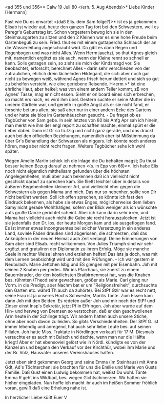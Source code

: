 <ad 355 und 356>* Calw 19 Juli 80
 <(erh. 5. Aug Abends)>*
Liebe Kinder [Hermann]

Fast wie Du es erwartet <(daß Elis. dem Sam folge?)>* ist es ja gekommen. Elisab ist wieder auf, heute den ganzen Tag fort bei den Schwestern, weil es Peregr's Geburtstag ist. Schon vorgestern bewog ich sie in den Steinhausgarten zu sitzen und den 2 Kleinen war es eine hohe Freude beim Gartenbeguß zu sein. Fried. thut es mit einem guttapercha Schlauch der an die Wasserleitung angeschraubt wird. Da gibt es dann Regen und Regenbogen und was nicht Alles. Wenn Herm jauchzt, so thut Agnes gleich mit, namentlich ergötzt es sie auch, wenn der Kleine rennt so schnell er kann. Solls getragen sein, so zieht sie mich der Kindsmagd vor. Sie beobachtet, erforscht, berechnet Alles - darin sehr verschieden von der zutraulichen, ehrlich drein lächelnden Hildegard, die sich aber noch gar nicht zu bewegen weiß, während Agnes frisch herumklettert und sich so gut zu behelfen versteht, wie eine geriebene Reisende. H<erm.>* ist eine ehrliche Haut, aber heikel; was von einem andern Teller kommt, zB von Agnes' Tasse, mag er nicht essen. Sieht er on board eines sich erbrechen, so macht ers nach, es wird ihm übel. Gestern suchte er seine Mutter die in unserm Gärtlein war, und gerieth in große Angst als er sie nicht fand, er forschte bei uns allen, sie saß aber nur in einer andern Ecke des Gartens und er hatte sie blos im Gartenhäuschen gesucht. - Du fragst ob es Tagbücher von Sam gebe. In sein letztes von 80 bis Anfg Apr sah ich hinein, man merkt wie ihm der engl report zu schaffen machte, einmal spürt er die Leber dabei. Dann ist Gr so trutzig und nicht ganz gerade, und das drückt auch bei den officiellen Beziehungen, namentlich aber ist Mißstimmung da über Gr's Behandlung der Schwarzen als niggers. Ich könnte noch anderes hören, mag aber nicht recht fragen. Weitere Tagbücher sehe ich wohl später.

Wegen Amelie Martin schick ich die Inlage die Du behalten magst; Du thust besser keinen Bezug darauf zu nehmen <(s. in Epp von 66)>*. Ich habe Elis noch nicht eigentlich mittheilsam gefunden über die höchsten Angelegenheiten, muß aber auch bekennen daß ich vielleicht nicht geschickt darauf zu sprechen kam. Sie fließt leichter über in details von äußeren Begebenheiten kleinerer Art, und vielleicht eher gegen die Schwestern als gegen Mama und mich. Das nur so nebenher, sollte von Dir nicht berührt werden. Soll ich offen sprechen, so könnte ich fast den Eindruck bekennen, als habe sie etwas Enges, möglicherweise dem lieben Samy nicht gerade Wohlthätiges, sofern der Blick weniger als ich wünschte aufs große Ganze gerichtet scheint. Aber ich kann darin sehr irren, und Mama hat vielleicht auch nicht die Gabe sie recht herauszulocken. Jetzt ist sie jedenfalls den Dr. los, der heute Morgen kam und sie ausgeflogen fand. Es ist immer etwas Incongruentes bei solcher Versetzung in ein anderes Land, soviele Fäden draußen sind abgerissen, die schmerzen, daß das Anknüpfen in der neuen Heimat auch Zeit verlangt. Deine Erinnerungen von Sam aber sind Elisab. recht willkommen. 
Von Julies Triumph sind wir sehr ergötzt und gratuliren der Diplomatin zu ihrem Erfolg. Möge sie manche Seele in rechter Weise lehren und erziehen helfen! Das ists ja doch, was mit dem Lernen beabsichtigt wird und mit den Prüfungen. - Ich war gestern in Neubulach. Marie Jettchen Isbg und ES giengen mit per Eisenbahn. Joh mit seinen 2 Knaben per pedes. Wir ins Pfarrhaus, sie zuerst zu einem Bauernbruder, der den köstlichsten Bratbirnenmost hat, was die Knaben bes. rühmten (Theod sehr gewachsen, größer als Marie. Carl gieng nur Vorm. in die Predigt, aber Nachm bat er um "Religionsfreiheit", durchsuchte den Garten etc. währd Th auch da zuhörte). Bei StPf Gzlr war es recht nett, seine Frau ist ja unseres Hochs Schwester, Marilis Tante. Zum Essen kam dann Joh mit den Beiden. Es redeten außer Joh und mir noch der StPf und Zinser einst Insp's Sekretär, jetzt Pf in Effringen. Joh aber wurde auf dem Hin- und herweg von Bremsen so verstochen, daß er den geschwollenen Arm heute in der Schlinge trägt. Wir andern hatten auch unsere Stiche, ohne aber noch davon zu leiden. So gibts Verschiedenheiten. Der StPf G. ist immer lebendig und anregend, hat auch sehr liebe Leute bes. auf seinen Filialen. Joh hatte Miss. Traktate in Nördlingen verkauft für 17 M. Diesmals versuchte er es auch mit Bulach und dachte, wenn man nur die Hälfte kriegt! Aber er hat ebensoviel gelöst wie in Nördl. kündigte es von der Kanzel an und begann den Verkauf vor der Kirchthür, wobei ihm Marie und der Br. Volz, Hausvater unseres Vereinshauses halfen.

Jetzt eben sind gekommen Georg und seine Emma (im Steinhaus) mit Anna Gdt, Ad's Töchterchen; sie brachten für uns die Emilie und Marie von Gusts Familie. Daß Gust einen Ludwig bekommen hat, weißst Du wohl. Tante Emma R geht ins Wildbad, bes. wegen Gichtschmerzen. Wir hatten sie hieher eingeladen. Nun hoffe ich macht ihr auch im heißen Sommer fröhlich voran, gewiß daß eine Erholung nahe ist.

 In herzlicher Liebe küßt
 Euer V
